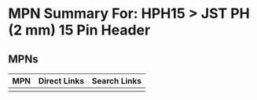 



# MPN Summary For: HPH15 > JST PH (2 mm) 15 Pin Header

## MPNs
  

|MPN|Direct Links|Search Links|
| :--- | :--- | :--- |
||||
